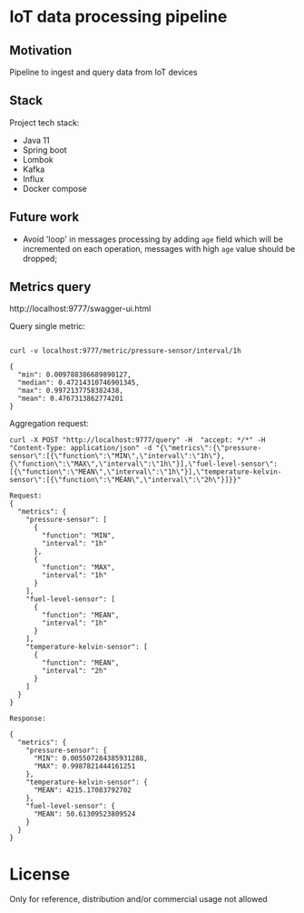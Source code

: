 # IoT data processing pipeline

## Motivation

Pipeline to ingest and query data from IoT devices

## Stack

Project tech stack:

* Java 11
* Spring boot
* Lombok
* Kafka
* Influx
* Docker compose

## Future work

* Avoid 'loop' in messages processing by adding `age` field which will be incremented on each
  operation, messages with high `age` value should be dropped;

## Metrics query

http://localhost:9777/swagger-ui.html

Query single metric:

```

curl -v localhost:9777/metric/pressure-sensor/interval/1h

{
  "min": 0.009788386689890127,
  "median": 0.47214310746901345,
  "max": 0.9972137758382438,
  "mean": 0.4767313862774201
}

```

Aggregation request:

```
curl -X POST "http://localhost:9777/query" -H  "accept: */*" -H  "Content-Type: application/json" -d "{\"metrics\":{\"pressure-sensor\":[{\"function\":\"MIN\",\"interval\":\"1h\"},{\"function\":\"MAX\",\"interval\":\"1h\"}],\"fuel-level-sensor\":[{\"function\":\"MEAN\",\"interval\":\"1h\"}],\"temperature-kelvin-sensor\":[{\"function\":\"MEAN\",\"interval\":\"2h\"}]}}"

Request:
{
  "metrics": {
    "pressure-sensor": [
      {
        "function": "MIN",
        "interval": "1h"
      },
      {
        "function": "MAX",
        "interval": "1h"
      }
    ],
    "fuel-level-sensor": [
      {
        "function": "MEAN",
        "interval": "1h"
      }
    ],
    "temperature-kelvin-sensor": [
      {
        "function": "MEAN",
        "interval": "2h"
      }
    ]
  }
}

Response:

{
  "metrics": {
    "pressure-sensor": {
      "MIN": 0.005507284385931288,
      "MAX": 0.9987821444161251
    },
    "temperature-kelvin-sensor": {
      "MEAN": 4215.17083792702
    },
    "fuel-level-sensor": {
      "MEAN": 50.61309523809524
    }
  }
}
```

# License

Only for reference, distribution and/or commercial usage not allowed